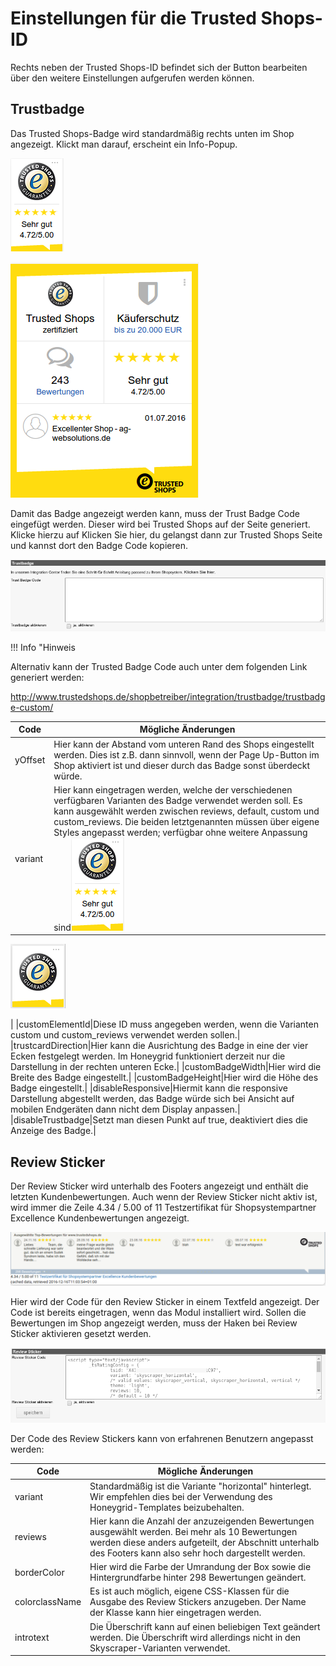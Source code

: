 # Einstellungen für die Trusted Shops-ID 

Rechts neben der Trusted Shops-ID befindet sich der Button bearbeiten über den weitere Einstellungen aufgerufen werden können.

## Trustbadge 

Das Trusted Shops-Badge wird standardmäßig rechts unten im Shop angezeigt. Klickt man darauf, erscheint ein Info-Popup.

![](Bilder/trusted_shops/TS-2016-12-14_010.png "Trusted Shops-Badge")

![](Bilder/trusted_shops/TS-2016-12-14_011.png "Info-Popup")

Damit das Badge angezeigt werden kann, muss der Trust Badge Code eingefügt werden. Dieser wird bei Trusted Shops auf der Seite generiert. Klicke hierzu auf Klicken Sie hier, du gelangst dann zur Trusted Shops Seite und kannst dort den Badge Code kopieren.

![](Bilder/trusted_shops/TS-2016-12-14_006.png "Trust Badge Code einfügen")

!!! Info "Hinweis
	

Alternativ kann der Trusted Badge Code auch unter dem folgenden Link generiert werden:

http://www.trustedshops.de/shopbetreiber/integration/trustbadge/trustbadge-custom/

|Code|Mögliche Änderungen|
|----|-------------------|
|yOffset|Hier kann der Abstand vom unteren Rand des Shops eingestellt werden. Dies ist z.B. dann sinnvoll, wenn der Page Up-Button im Shop aktiviert ist und dieser durch das Badge sonst überdeckt würde.|
|variant|Hier kann eingetragen werden, welche der verschiedenen verfügbaren Varianten des Badge verwendet werden soll. Es kann ausgewählt werden zwischen reviews, default, custom und custom\_reviews. Die beiden letztgenannten müssen über eigene Styles angepasst werden; verfügbar ohne weitere Anpassung sind![](Bilder/trusted_shops/TS-2016-12-14_010.png "reviews")

![](Bilder/trusted_shops/TS-2016-12-14_014.png "defaults")

|
|customElementId|Diese ID muss angegeben werden, wenn die Varianten custom und custom\_reviews verwendet werden sollen.|
|trustcardDirection|Hier kann die Ausrichtung des Badge in eine der vier Ecken festgelegt werden. Im Honeygrid funktioniert derzeit nur die Darstellung in der rechten unteren Ecke.|
|customBadgeWidth|Hier wird die Breite des Badge eingestellt.|
|customBadgeHeight|Hier wird die Höhe des Badge eingestellt.|
|disableResponsive|Hiermit kann die responsive Darstellung abgestellt werden, das Badge würde sich bei Ansicht auf mobilen Endgeräten dann nicht dem Display anpassen.|
|disableTrustbadge|Setzt man diesen Punkt auf true, deaktiviert dies die Anzeige des Badge.|

## Review Sticker 

Der Review Sticker wird unterhalb des Footers angezeigt und enthält die letzten Kundenbewertungen. Auch wenn der Review Sticker nicht aktiv ist, wird immer die Zeile 4.34 / 5.00 of 11 Testzertifikat für Shopsystempartner Excellence Kundenbewertungen angezeigt.

![](Bilder/trusted_shops/reviewsTS.png "Review Sticker")

Hier wird der Code für den Review Sticker in einem Textfeld angezeigt. Der Code ist bereits eingetragen, wenn das Modul installiert wird. Sollen die Bewertungen im Shop angezeigt werden, muss der Haken bei Review Sticker aktivieren gesetzt werden.

![](Bilder/trusted_shops/TS-2016-12-14_007.png "Review Sticker Code")

Der Code des Review Stickers kann von erfahrenen Benutzern angepasst werden:

|Code|Mögliche Änderungen|
|----|-------------------|
|variant|Standardmäßig ist die Variante "horizontal" hinterlegt. Wir empfehlen dies bei der Verwendung des Honeygrid-Templates beizubehalten.|
|reviews|Hier kann die Anzahl der anzuzeigenden Bewertungen ausgewählt werden. Bei mehr als 10 Bewertungen werden diese anders aufgeteilt, der Abschnitt unterhalb des Footers kann also sehr hoch dargestellt werden.|
|borderColor|Hier wird die Farbe der Umrandung der Box sowie die Hintergrundfarbe hinter 298 Bewertungen geändert.|
|colorclassName|Es ist auch möglich, eigene CSS-Klassen für die Ausgabe des Review Stickers anzugeben. Der Name der Klasse kann hier eingetragen werden.|
|introtext|Die Überschrift kann auf einen beliebigen Text geändert werden. Die Überschrift wird allerdings nicht in den Skyscraper-Varianten verwendet.|




